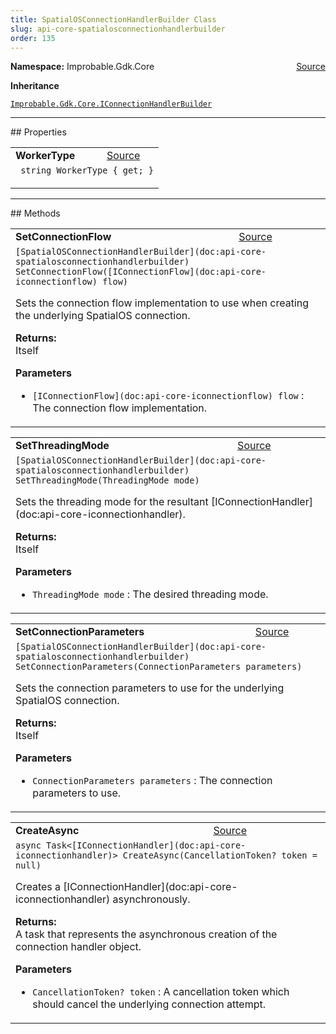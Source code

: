 ```yaml
---
title: SpatialOSConnectionHandlerBuilder Class
slug: api-core-spatialosconnectionhandlerbuilder
order: 135
---
```


<p><b>Namespace:</b> Improbable.Gdk.Core<span style="float: right"><a href="https://www.github.com/spatialos/gdk-for-unity/blob/0.3.3/workers/unity/Packages/io.improbable.gdk.core/Worker/ConnectionHandlers/SpatialOSConnectionHandlerBuilder.cs/#L8">Source</a></span></p>



</p>
<p><b>Inheritance</b></p>

<code>[Improbable.Gdk.Core.IConnectionHandlerBuilder](doc:api-core-iconnectionhandlerbuilder)</code>








</p>
<hr style="width:100%; border-top-color:#d8d8d8" />
## Properties


</p>


<table class="io-api-doc">    <tr>        <td class="io-api-doc-name"><a id="workertype"></a><b>WorkerType</b></td>        <td class="io-api-doc-source"><a href="https://www.github.com/spatialos/gdk-for-unity/blob/0.3.3/workers/unity/Packages/io.improbable.gdk.core/Worker/ConnectionHandlers/SpatialOSConnectionHandlerBuilder.cs/#L26">Source</a></td>    </tr>    <tr>        <td class="io-api-doc-content" colspan="2"><code> string WorkerType { get; }</code></p></td>    </tr></table>





</p>
<hr style="width:100%; border-top-color:#d8d8d8" />
## Methods


</p>


<table class="io-api-doc">    <tr>        <td class="io-api-doc-name"><a id="setconnectionflow-iconnectionflow"></a><b>SetConnectionFlow</b></td>        <td class="io-api-doc-source"><a href="https://www.github.com/spatialos/gdk-for-unity/blob/0.3.3/workers/unity/Packages/io.improbable.gdk.core/Worker/ConnectionHandlers/SpatialOSConnectionHandlerBuilder.cs/#L38">Source</a></td>    </tr>    <tr>        <td class="io-api-doc-content" colspan="2"><code>[SpatialOSConnectionHandlerBuilder](doc:api-core-spatialosconnectionhandlerbuilder) SetConnectionFlow([IConnectionFlow](doc:api-core-iconnectionflow) flow)</code></p>Sets the connection flow implementation to use when creating the underlying SpatialOS connection. </p><b>Returns:</b></br>Itself</p><b>Parameters</b><ul><li><code>[IConnectionFlow](doc:api-core-iconnectionflow) flow</code> : The connection flow implementation.</li></ul></td>    </tr></table>
<table class="io-api-doc">    <tr>        <td class="io-api-doc-name"><a id="setthreadingmode-threadingmode"></a><b>SetThreadingMode</b></td>        <td class="io-api-doc-source"><a href="https://www.github.com/spatialos/gdk-for-unity/blob/0.3.3/workers/unity/Packages/io.improbable.gdk.core/Worker/ConnectionHandlers/SpatialOSConnectionHandlerBuilder.cs/#L49">Source</a></td>    </tr>    <tr>        <td class="io-api-doc-content" colspan="2"><code>[SpatialOSConnectionHandlerBuilder](doc:api-core-spatialosconnectionhandlerbuilder) SetThreadingMode(ThreadingMode mode)</code></p>Sets the threading mode for the resultant [IConnectionHandler](doc:api-core-iconnectionhandler). </p><b>Returns:</b></br>Itself</p><b>Parameters</b><ul><li><code>ThreadingMode mode</code> : The desired threading mode.</li></ul></td>    </tr></table>
<table class="io-api-doc">    <tr>        <td class="io-api-doc-name"><a id="setconnectionparameters-connectionparameters"></a><b>SetConnectionParameters</b></td>        <td class="io-api-doc-source"><a href="https://www.github.com/spatialos/gdk-for-unity/blob/0.3.3/workers/unity/Packages/io.improbable.gdk.core/Worker/ConnectionHandlers/SpatialOSConnectionHandlerBuilder.cs/#L60">Source</a></td>    </tr>    <tr>        <td class="io-api-doc-content" colspan="2"><code>[SpatialOSConnectionHandlerBuilder](doc:api-core-spatialosconnectionhandlerbuilder) SetConnectionParameters(ConnectionParameters parameters)</code></p>Sets the connection parameters to use for the underlying SpatialOS connection. </p><b>Returns:</b></br>Itself</p><b>Parameters</b><ul><li><code>ConnectionParameters parameters</code> : The connection parameters to use.</li></ul></td>    </tr></table>
<table class="io-api-doc">    <tr>        <td class="io-api-doc-name"><a id="createasync-cancellationtoken"></a><b>CreateAsync</b></td>        <td class="io-api-doc-source"><a href="https://www.github.com/spatialos/gdk-for-unity/blob/0.3.3/workers/unity/Packages/io.improbable.gdk.core/Worker/ConnectionHandlers/SpatialOSConnectionHandlerBuilder.cs/#L67">Source</a></td>    </tr>    <tr>        <td class="io-api-doc-content" colspan="2"><code>async Task&lt;[IConnectionHandler](doc:api-core-iconnectionhandler)&gt; CreateAsync(CancellationToken? token = null)</code></p>Creates a [IConnectionHandler](doc:api-core-iconnectionhandler) asynchronously. </p><b>Returns:</b></br>A task that represents the asynchronous creation of the connection handler object.</p><b>Parameters</b><ul><li><code>CancellationToken? token</code> : A cancellation token which should cancel the underlying connection attempt.</li></ul></td>    </tr></table>



